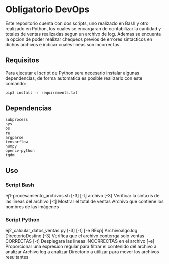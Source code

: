 # Obligatorio DevOps

Este repositorio cuenta con dos scripts, uno realizado en Bash y otro realizado en Python, los cuales se encargaran de contabilizar la cantidad y totales de ventas realizadas segun un archivo de log.
Ademas se encuenta la opcion de poder realizar chequeos previos de errores sintacticos en dichos archivos e indicar cuales lineas son incorrectas.

## Requisitos

Para ejecutar el script de Python sera necesario instalar algunas dependencias, de forma automatica es posible realizarlo con este comando:

```bash
pip3 install -r requirements.txt
```

## Dependencias

    subprocess
    sys
    os
    re
    argparse
    tensorflow
    numpy
    opencv-python
    tqdm

## Uso

### Script Bash

ej1-procesamiento_archivos.sh [-3] [-t] archivo
[-3]    Verificar la sintaxis de las líneas del archivo
[-t]    Mostrar el total de ventas
<archivo>   Archivo que contiene los nombres de las imágenes

### Script Python

ej2_calcular_datos_ventas.py [-3] [-t] [-e RExp] Archivoalgo.log DirectorioDestino
[-3]    Verifica que el archivo contenga solo ventas CORRECTAS
[-t]    Desplegara las lineas INCORRECTAS en el archivo
[-e]    <RExp>   Proporcionar una expresion regular para filtrar el contenido del archivo a analizar
<archivo>    Archivo log a analizar
<directorio>   Directorio a utilizar para mover los archivos resultantes
